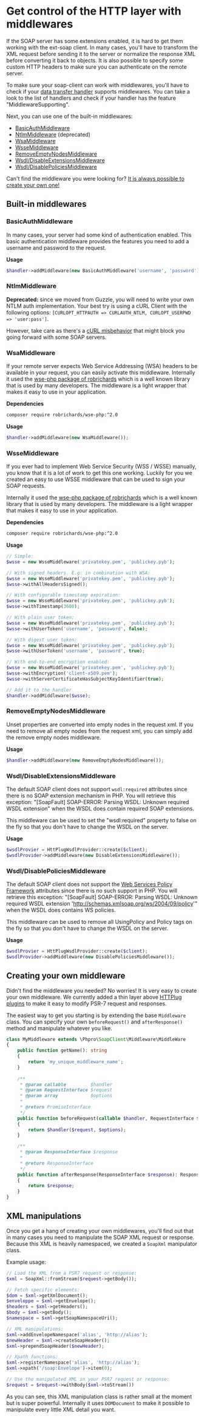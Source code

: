 # Get control of the HTTP layer with middlewares

If the SOAP server has some extensions enabled, it is hard to get them working with the ext-soap client.
In many cases, you'll have to transform the XML request before sending it to the server 
or normalize the response XML before converting it back to objects.
It is also possible to specify some custom HTTP headers to make sure you can authenticate on the remote server.

To make sure your soap-client can work with middlewares, 
you'll have to check if your [data transfer handler](engine.md#handler) supports middlewares.
You can take a look to the list of handlers and check if your handler has the feature "MiddlewareSupporting".

Next, you can use one of the built-in middlewares:

- [BasicAuthMiddleware](#basicauthmiddleware)
- [NtlmMiddleware](#ntlmmiddleware) (deprecated)
- [WsaMiddleware](#wsamiddleware)
- [WsseMiddleware](#wssemiddleware)
- [RemoveEmptyNodesMiddleware](#removeemptynodesmiddleware)
- [Wsdl/DisableExtensionsMiddleware](#wsdldisableextensionsmiddleware)
- [Wsdl/DisablePoliciesMiddleware](#wsdldisablepoliciesmiddleware)

Can't find the middleware you were looking for?
[It is always possible to create your own one!](#creating-your-own-middleware)


## Built-in middlewares

### BasicAuthMiddleware

In many cases, your server had some kind of authentication enabled.
This basic authentication middleware provides the features you need to add a username and password to the request.

**Usage**
```php
$handler->addMiddleware(new BasicAuthMiddleware('username', 'password'));
```


### NtlmMiddleware

**Deprecated:** since we moved from Guzzle, you will need to write your own NTLM auth implementation. Your best try
is using a cURL Client with the following options: `[CURLOPT_HTTPAUTH => CURLAUTH_NTLM, CURLOPT_USERPWD => 'user:pass']`.

However, take care as there's a [cURL misbehavior](https://github.com/curl/curl/pull/1242) that might block
you going forward with some SOAP servers.

### WsaMiddleware

If your remote server expects Web Service Addressing (WSA) headers to be available in your request,
you can easily activate this middleware.
Internally it used the [wse-php package of robrichards](https://github.com/robrichards/wse-php)
which is a well known library that is used by many developers.
The middleware is a light wrapper that makes it easy to use in your application.

**Dependencies**
```sh
composer require robrichards/wse-php:^2.0
```

**Usage**
```php
$handler->addMiddleware(new WsaMiddleware());
```


### WsseMiddleware

If you ever had to implement Web Service Security (WSS / WSSE) manually, you know that it is a lot of work to get this one working.
Luckily for you we created an easy to use WSSE middleware that can be used to sign your SOAP requests.

Internally it used the [wse-php package of robrichards](https://github.com/robrichards/wse-php)
which is a well known library that is used by many developers.
The middleware is a light wrapper that makes it easy to use in your application.

**Dependencies**
```sh
composer require robrichards/wse-php:^2.0
```

**Usage**
```php
// Simple:
$wsse = new WsseMiddleware('privatekey.pem', 'publickey.pyb');

// With signed headers. E.g: in combination with WSA:
$wsse = new WsseMiddleware('privatekey.pem', 'publickey.pyb');
$wsse->withAllHeadersSigned();

// With configurable timestamp expiration:
$wsse = new WsseMiddleware('privatekey.pem', 'publickey.pyb');
$wsse->withTimestamp(3600);

// With plain user token:
$wsse = new WsseMiddleware('privatekey.pem', 'publickey.pyb');
$wsse->withUserToken('username', 'password', false);

// With digest user token:
$wsse = new WsseMiddleware('privatekey.pem', 'publickey.pyb');
$wsse->withUserToken('username', 'password', true);

// With end-to-end encryption enabled:
$wsse = new WsseMiddleware('privatekey.pem', 'publickey.pyb');
$wsse->withEncryption('client-x509.pem');
$wsse->withServerCertificateHasSubjectKeyIdentifier(true);

// Add it to the handler
$handler->addMiddleware($wsse);
```


### RemoveEmptyNodesMiddleware

Unset properties are converted into empty nodes in the request xml.
If you need to remove all empty nodes from the request xml, you can simply add the remove empty nodes middleware.

**Usage**
```php
$handler->addMiddleware(new RemoveEmptyNodesMiddleware());
```


### Wsdl/DisableExtensionsMiddleware

The default SOAP client does not support `wsdl:required` attributes since there is no SOAP extension mechanism in PHP.
You will retrieve this exception: "[SoapFault] SOAP-ERROR: Parsing WSDL: Unknown required WSDL extension" 
when the WSDL does contain required SOAP extensions.
 
This middleware can be used to set the "wsdl:required" 
property to false on the fly so that you don't have to change the WSDL on the server.

**Usage**
```php
$wsdlProvier = HttPlugWsdlProvider::create($client);
$wsdlProvider->addMiddleware(new DisableExtensionsMiddleware());
```


### Wsdl/DisablePoliciesMiddleware

The default SOAP client does not support the [Web Services Policy Framework](http://schemas.xmlsoap.org/ws/2004/09/policy/) attributes since there is no such support in PHP.
You will retrieve this exception: "[SoapFault] SOAP-ERROR: Parsing WSDL: Unknown required WSDL extension 'http://schemas.xmlsoap.org/ws/2004/09/policy'" 
when the WSDL does contains WS policies.
 
This middleware can be used to remove all UsingPolicy and Policy tags on the fly so that you don't have to change the WSDL on the server.

**Usage**
```php
$wsdlProvier = HttPlugWsdlProvider::create($client);
$wsdlProvider->addMiddleware(new DisablePoliciesMiddleware());
```


## Creating your own middleware

Didn't find the middleware you needed? No worries! It is very easy to create your own middleware.
We currently added a thin layer above [HTTPlug plugins](http://docs.php-http.org/en/latest/plugins/index.html) 
to make it easy to modify PSR-7 request and responses.


The easiest way to get you starting is by extending the base `Middleware` class.
You can specify your own `beforeRequest()` and `afterResponse()` method and manipulate whatever you like.

```php
class MyMiddleware extends \Phpro\SoapClient\Middleware\MiddleWare
{
    public function getName(): string
    {
        return 'my_unique_middleware_name';
    }
    
    /**
     * @param callable         $handler
     * @param RequestInterface $request
     * @param array            $options
     *
     * @return PromiseInterface
     */
    public function beforeRequest(callable $handler, RequestInterface $request): Promise
    {
        return $handler($request, $options);
    }

    /**
     * @param ResponseInterface $response
     *
     * @return ResponseInterface
     */
    public function afterResponse(ResponseInterface $response): ResponseInterface
    {
        return $response;
    }
}
```

## XML manipulations

Once you get a hang of creating your own middlewares, you'll find out that in many cases you need to manipulate the SOAP XML request or response.
Because this XML is heavily namespaced, we created a `SoapXml` manipulator class.

Example usage:

```php
// Load the XML from a PSR7 request or response:
$xml = SoapXml::fromStream($request->getBody());

// Fetch specific elements:
$dom = $xml->getXmlDocument();
$enveloppe = $xml->getEnvelope();
$headers = $xml->getHeaders();
$body = $xml->getBody();
$namespace = $xml->getSoapNamespaceUri();

// XML manipulations:
$xml->addEnvelopeNamespace('alias', 'http://alias');
$newHeader = $xml->createSoapHeader();
$xml->prependSoapHeader($newHeader);

// Xpath functions:
$xml->registerNamespace('alias', 'http://alias');
$xml->xpath('/soap:Envelope')->item(0);

// Use the manipulated XML in your PSR7 request or response:
$request = $request->withBody($xml->toStream())
```

As you can see, this XML manipulation class is rather small at the moment but is super powerful.
Internally it uses `DOMDocument` to make it possible to manipulate every little XML detail you want.
